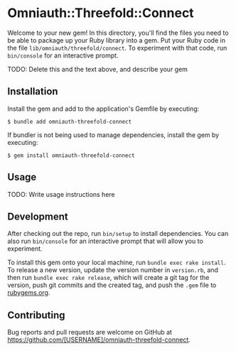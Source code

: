 # Omniauth::Threefold::Connect

Welcome to your new gem! In this directory, you'll find the files you need to be able to package up your Ruby library into a gem. Put your Ruby code in the file `lib/omniauth/threefold/connect`. To experiment with that code, run `bin/console` for an interactive prompt.

TODO: Delete this and the text above, and describe your gem

## Installation

Install the gem and add to the application's Gemfile by executing:

    $ bundle add omniauth-threefold-connect

If bundler is not being used to manage dependencies, install the gem by executing:

    $ gem install omniauth-threefold-connect

## Usage

TODO: Write usage instructions here

## Development

After checking out the repo, run `bin/setup` to install dependencies. You can also run `bin/console` for an interactive prompt that will allow you to experiment.

To install this gem onto your local machine, run `bundle exec rake install`. To release a new version, update the version number in `version.rb`, and then run `bundle exec rake release`, which will create a git tag for the version, push git commits and the created tag, and push the `.gem` file to [rubygems.org](https://rubygems.org).

## Contributing

Bug reports and pull requests are welcome on GitHub at https://github.com/[USERNAME]/omniauth-threefold-connect.
